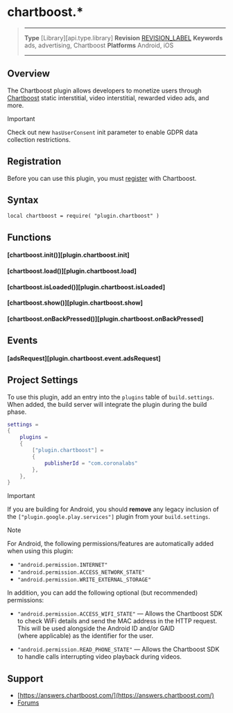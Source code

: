 # chartboost.*

> --------------------- ------------------------------------------------------------------------------------------
> __Type__              [Library][api.type.library]
> __Revision__          [REVISION_LABEL](REVISION_URL)
> __Keywords__          ads, advertising, Chartboost
> __Platforms__			Android, iOS
> --------------------- ------------------------------------------------------------------------------------------

## Overview

The Chartboost plugin allows developers to monetize users through [Chartboost](https://www.chartboost.com) static interstitial, video interstitial, rewarded video ads, and more.

<div class="guide-notebox-imp">
<div class="notebox-title-imp">Important</div>

Check out new `hasUserConsent` init parameter to enable GDPR data collection restrictions.

</div>

## Registration

Before you can use this plugin, you must [register](https://www.chartboost.com ) with Chartboost.


## Syntax

	local chartboost = require( "plugin.chartboost" )


## Functions

#### [chartboost.init()][plugin.chartboost.init]

#### [chartboost.load()][plugin.chartboost.load]

#### [chartboost.isLoaded()][plugin.chartboost.isLoaded]

#### [chartboost.show()][plugin.chartboost.show]

#### [chartboost.onBackPressed()][plugin.chartboost.onBackPressed]


## Events

#### [adsRequest][plugin.chartboost.event.adsRequest]


## Project Settings

To use this plugin, add an entry into the `plugins` table of `build.settings`. When added, the build server will integrate the plugin during the build phase.

``````lua
settings =
{
	plugins =
	{
		["plugin.chartboost"] =
		{
			publisherId = "com.coronalabs"
		},
	},
}
``````

<div class="guide-notebox-imp">
<div class="notebox-title-imp">Important</div>

If you are building for Android, you should __remove__ any legacy inclusion of the `["plugin.google.play.services"]` plugin from your `build.settings`.

</div>

<div class="guide-notebox">
<div class="notebox-title">Note</div>

For Android, the following permissions/features are automatically added when using this plugin:

* `"android.permission.INTERNET"`
* `"android.permission.ACCESS_NETWORK_STATE"`
* `"android.permission.WRITE_EXTERNAL_STORAGE"`

In addition, you can add the following optional (but&nbsp;recommended) permissions:

* `"android.permission.ACCESS_WIFI_STATE"` &mdash; Allows the Chartboost SDK to check WiFi details and send the MAC address in the HTTP request. This will be used alongside the Android ID and/or GAID (where&nbsp;applicable) as the identifier for the user.

* `"android.permission.READ_PHONE_STATE"` &mdash; Allows the Chartboost SDK to handle calls interrupting video playback during videos.

</div>


## Support

* [https://answers.chartboost.com/](https://answers.chartboost.com/)
* [Forums](https://forums.solar2d.com/c/corona/monetization-in-app-purchases-ads-etc/42)
